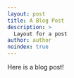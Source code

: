 ```yaml
---
layout: post
title: A Blog Post
description: >
  Layout for a post
author: author
noindex: true
---
```


Here is a blog post!